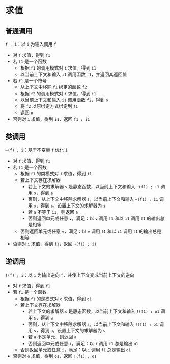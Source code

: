 # 求值

## 普通调用

`f ; i`：以 `i` 为输入调用 `f`

- 对 `f` 求值，得到 `f1`
- 若 `f1` 是一个函数
  - 根据 `f1` 的调用模式对 `i` 求值，得到 `i1`
  - 以当前上下文和输入 `i1` 调用函数 `f1`，并返回其返回值
- 若 `f1` 是一个符号
  - 从上下文中移除 `f1` 绑定的函数 `f2`
  - 根据 `f2` 的调用模式对 `i` 求值，得到 `i1`
  - 以当前上下文和输入 `i1` 调用函数 `f2`，得到 `o`
  - 将 `f2` 以原绑定方式绑定到 `f1`
  - 返回 `o`
- 否则对 `i` 求值，得到 `i1`，返回 `f1 ; i1`

## 类调用

`~(f) ; i`：基于不变量 `f` 优化 `i`

- 对 `f` 求值，得到 `f1`
- 若 `f1` 是一个函数
  - 根据 `f1` 的类模式对 `i` 求值，得到 `i1`
  - 若上下文存在求解器
    - 若上下文的求解器 `s` 是静态函数，以当前上下文和输入 `~(f1) ; i1` 调用 `s`，得到 `a`
    - 否则，从上下文中移除求解器 `s`，以当前上下文和输入 `~(f1) ; i1` 调用 `s`，得到 `a`，设置上下文的求解器为 `s`
    - 若 `a` 不等于 `i1`，则返回 `a`
    - 否则返回单元或任意 `v`，满足：以 `v` 调用 `f1` 和以 `i1` 调用 `f1` 的输出总是相等
  - 否则返回单元或任意 `v`，满足：以 `v` 调用 `f1` 和以 `i1` 调用 `f1` 的输出总是相等
- 否则对 `i` 求值，得到 `i1`，返回 `~(f1) ; i1`

## 逆调用

`!(f) ; i`：以 `i` 为输出逆向 `f`，并使上下文变成当前上下文的逆向

- 对 `f` 求值，得到 `f1`
- 若 `f1` 是一个函数
  - 根据 `f1` 的逆模式对 `o` 求值，得到 `o1`
  - 若上下文存在求解器
    - 若上下文的求解器 `s` 是静态函数，以当前上下文和输入 `!(f1) ; o1` 调用 `s`，得到 `a`
    - 否则，从上下文中移除求解器 `s`，以当前上下文和输入 `!(f1) ; o1` 调用 `s`，得到 `a`，设置上下文的求解器为 `s`
    - 若 `a` 不是单元，则返回 `a`
    - 否则返回单元或任意 `i`，满足：以 `i` 调用 `f1` 总是输出 `o1`
  - 否则返回单元或任意 `i`，满足：以 `i` 调用 `f1` 总是输出 `o1`
- 否则对 `o` 求值，得到 `o1`，返回 `!(f1) ; o1`
